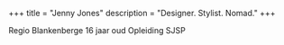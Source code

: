 +++
title = "Jenny Jones"
description = "Designer. Stylist. Nomad."
+++

Regio Blankenberge
16 jaar oud
Opleiding SJSP

